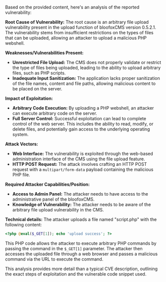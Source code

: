 Based on the provided content, here's an analysis of the reported vulnerability:

**Root Cause of Vulnerability:**
The root cause is an arbitrary file upload vulnerability present in the upload function of bloofoxCMS version 0.5.2.1. The vulnerability stems from insufficient restrictions on the types of files that can be uploaded, allowing an attacker to upload a malicious PHP webshell.

**Weaknesses/Vulnerabilities Present:**
* **Unrestricted File Upload:** The CMS does not properly validate or restrict the type of files being uploaded, leading to the ability to upload arbitrary files, such as PHP scripts.
* **Inadequate Input Sanitization:** The application lacks proper sanitization of the file names, content and file paths, allowing malicious content to be placed on the server.

**Impact of Exploitation:**
* **Arbitrary Code Execution:** By uploading a PHP webshell, an attacker can execute arbitrary code on the server.
* **Full Server Control:** Successful exploitation can lead to complete control of the web server. This includes the ability to read, modify, or delete files, and potentially gain access to the underlying operating system.

**Attack Vectors:**
* **Web Interface:** The vulnerability is exploited through the web-based administration interface of the CMS using the file upload feature.
* **HTTP POST Request:** The attack involves crafting an HTTP POST request with a `multipart/form-data` payload containing the malicious PHP file.

**Required Attacker Capabilities/Position:**
* **Access to Admin Panel:** The attacker needs to have access to the administrative panel of the bloofoxCMS.
* **Knowledge of Vulnerability:** The attacker needs to be aware of the arbitrary file upload vulnerability in the CMS.

**Technical details:**
The attacker uploads a file named "script.php" with the following content:
```php
<?php @eval($_GET[1]); echo 'upload success'; ?>
```
This PHP code allows the attacker to execute arbitrary PHP commands by passing the command in the `$_GET[1]` parameter. The attacker then accesses the uploaded file through a web browser and passes a malicious command via the URL to execute the command.

This analysis provides more detail than a typical CVE description, outlining the exact steps of exploitation and the vulnerable code snippet used.